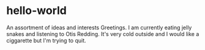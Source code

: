 # hello-world
An assortment of ideas and interests
Greetings. I am currently eating jelly snakes and listening to Otis Redding. It's very cold outside and I would like a ciggarette but I'm trying to quit. 
